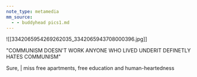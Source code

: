 ```yaml
---
note_type: metamedia
mm_source:
  - - buddyhead pics1.md
---
```


![[3342065954269262035_3342065943708000396.jpg]]

"COMMUNISM DOESN'T
WORK ANYONE WHO
LIVED UNDERIT
DEFINETLY HATES
COMMUNISM"

Sure, | miss free apartments,
free education and human-heartedness

